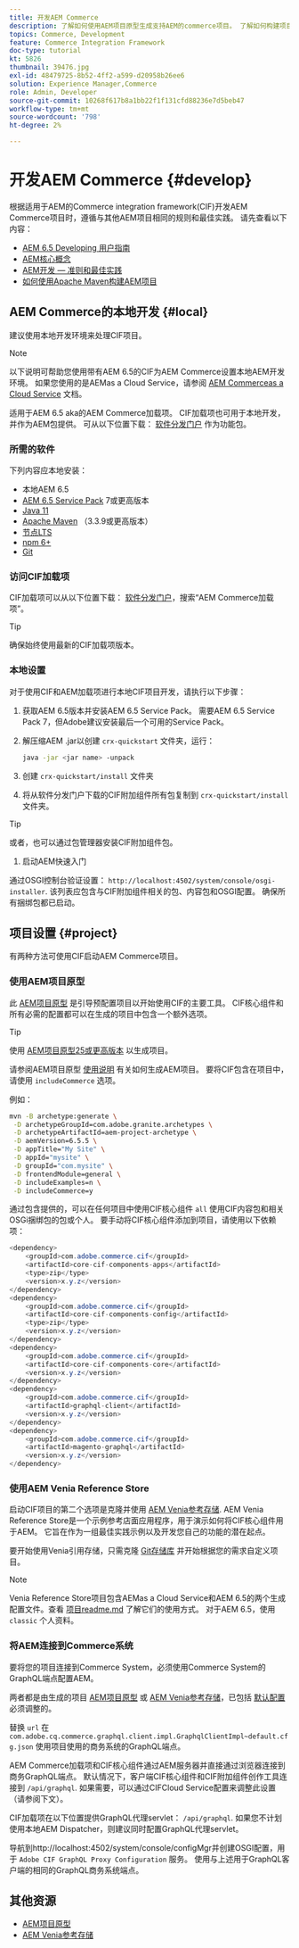 ```yaml
---
title: 开发AEM Commerce
description: 了解如何使用AEM项目原型生成支持AEM的commerce项目。 了解如何构建项目并将其部署到本地开发环境。
topics: Commerce, Development
feature: Commerce Integration Framework
doc-type: tutorial
kt: 5826
thumbnail: 39476.jpg
exl-id: 48479725-8b52-4ff2-a599-d20958b26ee6
solution: Experience Manager,Commerce
role: Admin, Developer
source-git-commit: 10268f617b8a1bb22f1f131cfd88236e7d5beb47
workflow-type: tm+mt
source-wordcount: '798'
ht-degree: 2%

---
```


# 开发AEM Commerce {#develop}

根据适用于AEM的Commerce integration framework(CIF)开发AEM Commerce项目时，遵循与其他AEM项目相同的规则和最佳实践。 请先查看以下内容：

- [AEM 6.5 Developing 用户指南](/help/sites-developing/getting-started.md)
- [AEM核心概念](/help/sites-developing/the-basics.md)
- [AEM开发 — 准则和最佳实践](/help/sites-developing/dev-guidelines-bestpractices.md)
- [如何使用Apache Maven构建AEM项目](/help/sites-developing/ht-projects-maven.md)

## AEM Commerce的本地开发 {#local}

建议使用本地开发环境来处理CIF项目。

>[!NOTE]
>
>以下说明可帮助您使用带有AEM 6.5的CIF为AEM Commerce设置本地AEM开发环境。 如果您使用的是AEMas a Cloud Service，请参阅 [AEM Commerceas a Cloud Service](https://experienceleague.adobe.com/docs/experience-manager-cloud-service/content-and-commerce/home.html) 文档。

适用于AEM 6.5 aka的AEM Commerce加载项。 CIF加载项也可用于本地开发，并作为AEM包提供。 可从以下位置下载： [软件分发门户](https://experience.adobe.com/#/downloads/content/software-distribution/en/aem.html) 作为功能包。

### 所需的软件

下列内容应本地安装：

- 本地AEM 6.5
- [AEM 6.5 Service Pack](https://experience.adobe.com/#/downloads/content/software-distribution/en/aem.html) 7或更高版本
- [Java 11](https://downloads.experiencecloud.adobe.com/content/software-distribution/en/general.html)
- [Apache Maven](https://maven.apache.org/) （3.3.9或更高版本）
- [节点LTS](https://nodejs.org/en/)
- [npm 6+](https://www.npmjs.com/)
- [Git](https://git-scm.com/)

### 访问CIF加载项

CIF加载项可以从以下位置下载： [软件分发门户](https://experience.adobe.com/#/downloads/content/software-distribution/en/aem.html)，搜索“AEM Commerce加载项”。

>[!TIP]
>
>确保始终使用最新的CIF加载项版本。

### 本地设置

对于使用CIF和AEM加载项进行本地CIF项目开发，请执行以下步骤：

1. 获取AEM 6.5版本并安装AEM 6.5 Service Pack。 需要AEM 6.5 Service Pack 7，但Adobe建议安装最后一个可用的Service Pack。

1. 解压缩AEM .jar以创建 `crx-quickstart` 文件夹，运行：

   ```bash
   java -jar <jar name> -unpack
   ```

1. 创建 `crx-quickstart/install` 文件夹

1. 将从软件分发门户下载的CIF附加组件所有包复制到 `crx-quickstart/install` 文件夹。

>[!TIP]
>
>或者，也可以通过包管理器安装CIF附加组件包。

1. 启动AEM快速入门

通过OSGI控制台验证设置： `http://localhost:4502/system/console/osgi-installer`. 该列表应包含与CIF附加组件相关的包、内容包和OSGI配置。 确保所有捆绑包都已启动。

## 项目设置 {#project}

有两种方法可使用CIF启动AEM Commerce项目。

### 使用AEM项目原型

此 [AEM项目原型](https://github.com/adobe/aem-project-archetype) 是引导预配置项目以开始使用CIF的主要工具。 CIF核心组件和所有必需的配置都可以在生成的项目中包含一个额外选项。

>[!TIP]
>
>使用 [AEM项目原型25或更高版本](https://github.com/adobe/aem-project-archetype/releases) 以生成项目。

请参阅AEM项目原型 [使用说明](https://github.com/adobe/aem-project-archetype#usage) 有关如何生成AEM项目。 要将CIF包含在项目中，请使用 `includeCommerce` 选项。

例如：

```bash
mvn -B archetype:generate \
 -D archetypeGroupId=com.adobe.granite.archetypes \
 -D archetypeArtifactId=aem-project-archetype \
 -D aemVersion=6.5.5 \
 -D appTitle="My Site" \
 -D appId="mysite" \
 -D groupId="com.mysite" \
 -D frontendModule=general \
 -D includeExamples=n \
 -D includeCommerce=y
```

通过包含提供的，可以在任何项目中使用CIF核心组件 `all` 使用CIF内容包和相关OSGi捆绑包的包或个人。 要手动将CIF核心组件添加到项目，请使用以下依赖项：

```java
<dependency>
    <groupId>com.adobe.commerce.cif</groupId>
    <artifactId>core-cif-components-apps</artifactId>
    <type>zip</type>
    <version>x.y.z</version>
</dependency>
<dependency>
    <groupId>com.adobe.commerce.cif</groupId>
    <artifactId>core-cif-components-config</artifactId>
    <type>zip</type>
    <version>x.y.z</version>
</dependency>
<dependency>
    <groupId>com.adobe.commerce.cif</groupId>
    <artifactId>core-cif-components-core</artifactId>
    <version>x.y.z</version>
</dependency>
<dependency>
    <groupId>com.adobe.commerce.cif</groupId>
    <artifactId>graphql-client</artifactId>
    <version>x.y.z</version>
</dependency>
<dependency>
    <groupId>com.adobe.commerce.cif</groupId>
    <artifactId>magento-graphql</artifactId>
    <version>x.y.z</version>
</dependency>
```

### 使用AEM Venia Reference Store

启动CIF项目的第二个选项是克隆并使用 [AEM Venia参考存储](https://github.com/adobe/aem-cif-guides-venia). AEM Venia Reference Store是一个示例参考店面应用程序，用于演示如何将CIF核心组件用于AEM。 它旨在作为一组最佳实践示例以及开发您自己的功能的潜在起点。

要开始使用Venia引用存储，只需克隆 [Git存储库](https://github.com/adobe/aem-cif-guides-venia) 并开始根据您的需求自定义项目。

>[!NOTE]
>
>Venia Reference Store项目包含AEMas a Cloud Service和AEM 6.5的两个生成配置文件。查看 [项目readme.md](https://github.com/adobe/aem-cif-guides-venia/blob/main/README.md) 了解它们的使用方式。 对于AEM 6.5，使用 `classic` 个人资料。

### 将AEM连接到Commerce系统

要将您的项目连接到Commerce System，必须使用Commerce System的GraphQL端点配置AEM。

两者都是由生成的项目 [AEM项目原型](https://github.com/adobe/aem-project-archetype) 或 [AEM Venia参考存储](https://github.com/adobe/aem-cif-guides-venia)，已包括 [默认配置](https://github.com/adobe/aem-cif-guides-venia/blob/main/ui.config/src/main/content/jcr_root/apps/venia/osgiconfig/config/com.adobe.cq.commerce.graphql.client.impl.GraphqlClientImpl~default.cfg.json) 必须调整的。

替换 `url` 在 `com.adobe.cq.commerce.graphql.client.impl.GraphqlClientImpl~default.cfg.json` 使用项目使用的商务系统的GraphQL端点。

AEM Commerce加载项和CIF核心组件通过AEM服务器并直接通过浏览器连接到商务GraphQL端点。 默认情况下，客户端CIF核心组件和CIF附加组件创作工具连接到 `/api/graphql`. 如果需要，可以通过CIFCloud Service配置来调整此设置（请参阅下文）。

CIF加载项在以下位置提供GraphQL代理servlet： `/api/graphql`. 如果您不计划使用本地AEM Dispatcher，则建议同时配置GraphQL代理servlet。

导航到http://localhost:4502/system/console/configMgr并创建OSGI配置，用于 `Adobe CIF GraphQL Proxy Configuration` 服务。 使用与上述用于GraphQL客户端的相同的GraphQL商务系统端点。

## 其他资源

- [AEM项目原型](https://github.com/adobe/aem-project-archetype)
- [AEM Venia参考存储](https://github.com/adobe/aem-cif-guides-venia)
